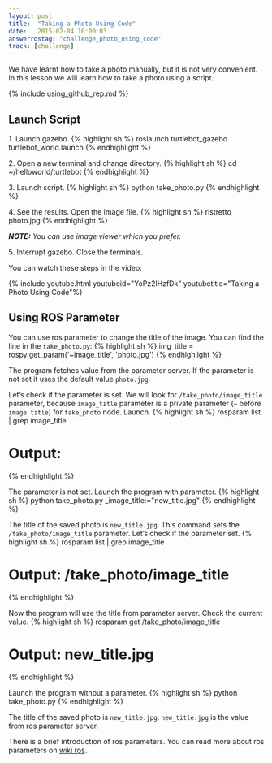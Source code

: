```yaml
---
layout: post
title:  "Taking a Photo Using Code"
date:   2015-02-04 10:00:03
answerrostag: "challenge_photo_using_code"
track: [challenge]
---
```


[comment]: <> (TODO: replace answerrostag and track)

We have learnt how to take a photo manually, but it is not very convenient.
In this lesson we will learn how to take a photo using a script.

{% include using_github_rep.md %}

## Launch Script

1\. Launch gazebo.
{% highlight sh %}
roslaunch turtlebot_gazebo turtlebot_world.launch
{% endhighlight %}

2\. Open a new terminal and change directory.
{% highlight sh %}
cd ~/helloworld/turtlebot
{% endhighlight %}

3\. Launch script.
{% highlight sh %}
python take_photo.py
{% endhighlight %}

4\. See the results. Open the image file.
{% highlight sh %}
ristretto photo.jpg
{% endhighlight %}

***NOTE:*** *You can use image viewer which you prefer.*

5\. Interrupt gazebo. Close the terminals.

You can watch these steps in the video:

{% include youtube.html youtubeid="YoPz2lHzfDk" youtubetitle="Taking a Photo Using Code"%}

## Using ROS Parameter

You can use ros parameter to change the title of the image. You can find the
line in the `take_photo.py`:
{% highlight sh %}
img_title = rospy.get_param('~image_title', 'photo.jpg')
{% endhighlight %}

The program fetches value from the parameter server. If the parameter is not set
 it uses the default value `photo.jpg`.

Let’s check if the parameter is set. We will look for `/take_photo/image_title`
parameter, because `image_title` parameter is a private parameter (`~` before
  `image title`) for `take_photo` node. Launch.
{% highlight sh %}
rosparam list | grep image_title
# Output:
{% endhighlight %}

The parameter is not set. Launch the program with parameter.
{% highlight sh %}
python take_photo.py _image_title:="new_title.jpg"
{% endhighlight %}

The title of the saved photo is `new_title.jpg`. This command sets the
`/take_photo/image_title` parameter. Let’s check if the parameter set.
{% highlight sh %}
rosparam list | grep image_title
# Output: /take_photo/image_title
{% endhighlight %}

Now the program will use the title from parameter server. Check the current value.
{% highlight sh %}
rosparam get /take_photo/image_title
# Output: new_title.jpg
{% endhighlight %}

Launch the program without a parameter.
{% highlight sh %}
python take_photo.py
{% endhighlight %}

The title of the saved photo is `new_title.jpg`. `new_title.jpg` is the value
from ros parameter server.

There is a brief introduction of ros parameters. You can read more about ros
parameters on [wiki ros](http://wiki.ros.org/Parameter%20Server).
